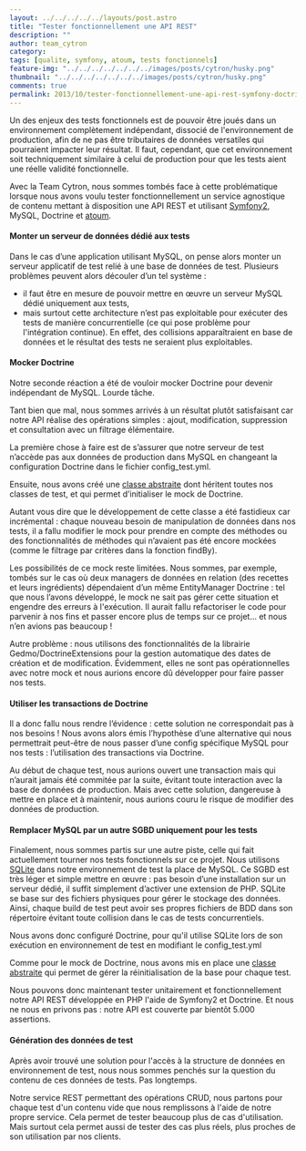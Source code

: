 ```yaml
---
layout: ../../../../../layouts/post.astro
title: "Tester fonctionnellement une API REST"
description: ""
author: team_cytron
category:
tags: [qualite, symfony, atoum, tests fonctionnels]
feature-img: "../../../../../../../images/posts/cytron/husky.png"
thumbnail: "../../../../../../../images/posts/cytron/husky.png"
comments: true
permalink: 2013/10/tester-fonctionnellement-une-api-rest-symfony-doctrine-atoum
---
```


Un des enjeux des tests fonctionnels est de pouvoir être joués dans un environnement complètement indépendant, dissocié de l'environnement de production, afin de ne pas être tributaires de données versatiles qui pourraient impacter leur résultat. Il faut, cependant, que cet environnement soit techniquement similaire à celui de production pour que les tests aient une réelle validité fonctionnelle.

Avec la Team Cytron, nous sommes tombés face à cette problématique lorsque nous avons voulu tester fonctionnellement un service agnostique de contenu mettant à disposition une API REST et utilisant [Symfony2](https://symfony.com/), MySQL, Doctrine et [atoum](https://www.atoum.org).


#### Monter un serveur de données dédié aux tests

Dans le cas d’une application utilisant MySQL, on pense alors monter un serveur applicatif de test relié à une base de données de test. Plusieurs problèmes peuvent alors découler d’un tel système :

- il faut être en mesure de pouvoir mettre en œuvre un serveur MySQL dédié uniquement aux tests,
- mais surtout cette architecture n’est pas exploitable pour exécuter des tests de manière concurrentielle (ce qui pose problème pour l'intégration continue). En effet, des collisions apparaîtraient en base de données et le résultat des tests ne seraient plus exploitables.



#### Mocker Doctrine

Notre seconde réaction a été de vouloir mocker Doctrine pour devenir indépendant de MySQL. Lourde tâche.

Tant bien que mal, nous sommes arrivés à un résultat plutôt satisfaisant car notre API réalise des opérations simples : ajout, modification, suppression et consultation avec un filtrage élémentaire.

La première chose à faire est de s’assurer que notre serveur de test n’accède pas aux données de production dans MySQL en changeant la configuration Doctrine dans le fichier config_test.yml.



<script src="https://gist.github.com/KuiKui/6976725.js"></script>

Ensuite, nous avons créé une [classe abstraite](https://gist.github.com/fdubost/6761079#file-gistfile1-php) dont héritent toutes nos classes de test, et qui permet d’initialiser le mock de Doctrine.

Autant vous dire que le développement de cette classe a été fastidieux car incrémental : chaque nouveau besoin de manipulation de données dans nos tests, il a fallu modifier le mock pour prendre en compte des méthodes ou des fonctionnalités de méthodes qui n’avaient pas été encore mockées (comme le filtrage par critères dans la fonction findBy).

Les possibilités de ce mock reste limitées. Nous sommes, par exemple, tombés sur le cas où deux managers de données en relation (des recettes et leurs ingrédients) dépendaient d’un même EntityManager Doctrine : tel que nous l’avons développé, le mock ne sait pas gérer cette situation et engendre des erreurs à l'exécution. Il aurait fallu refactoriser le code pour parvenir à nos fins et passer encore plus de temps sur ce projet… et nous n’en avions pas beaucoup !

Autre problème : nous utilisons des fonctionnalités de la librairie Gedmo/DoctrineExtensions pour la gestion automatique des dates de création et de modification. Évidemment, elles ne sont pas opérationnelles avec notre mock et nous aurions encore dû développer pour faire passer nos tests.



#### Utiliser les transactions de Doctrine

Il a donc fallu nous rendre l’évidence : cette solution ne correspondait pas à nos besoins ! Nous avons alors émis l’hypothèse d’une alternative qui nous permettrait peut-être de nous passer d’une config spécifique MySQL pour nos tests : l’utilisation des transactions via Doctrine.

Au début de chaque test, nous aurions ouvert une transaction mais qui n’aurait jamais été commitée par la suite, évitant toute interaction avec la base de données de production. Mais avec cette solution, dangereuse à mettre en place et à maintenir, nous aurions couru le risque de modifier des données de production.



#### Remplacer MySQL par un autre SGBD uniquement pour les tests

Finalement, nous sommes partis sur une autre piste, celle qui fait actuellement tourner nos tests fonctionnels sur ce projet. Nous utilisons [SQLite](https://www.sqlite.org/) dans notre environnement de test la place de MySQL. Ce SGBD est très léger et simple mettre en œuvre : pas besoin d’une installation sur un serveur dédié, il suffit simplement d’activer une extension de PHP. SQLite se base sur des fichiers physiques pour gérer le stockage des données. Ainsi, chaque build de test peut avoir ses propres fichiers de BDD dans son répertoire évitant toute collision dans le cas de tests concurrentiels.

Nous avons donc configuré Doctrine, pour qu'il utilise SQLite lors de son exécution en environnement de test en modifiant le config_test.yml



<script src="https://gist.github.com/KuiKui/6976835.js"></script>

Comme pour le mock de Doctrine, nous avons mis en place une [classe abstraite](https://gist.github.com/fdubost/6761662#file-gistfile1-php) qui permet de gérer la réinitialisation de la base pour chaque test.

Nous pouvons donc maintenant tester unitairement et fonctionnellement notre API REST développée en PHP l'aide de Symfony2 et Doctrine. Et nous ne nous en privons pas : notre API est couverte par bientôt 5.000 assertions.



#### Génération des données de test

Après avoir trouvé une solution pour l'accès à la structure de données en environnement de test, nous nous sommes penchés sur la question du contenu de ces données de tests. Pas longtemps.

Notre service REST permettant des opérations CRUD, nous partons pour chaque test d'un contenu vide que nous remplissons à l'aide de notre propre service. Cela permet de tester beaucoup plus de cas d'utilisation. Mais surtout cela permet aussi de tester des cas plus réels, plus proches de son utilisation par nos clients.
